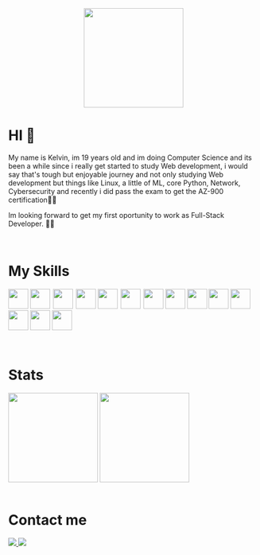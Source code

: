 <!---
Kazz2433/Kazz2433 is a ✨ special ✨ repository because its `README.md` (this file) appears on your GitHub profile.
You can click the Preview link to take a look at your changes.
--->

<div id="header" align="center">
  <img src="https://media.giphy.com/media/gjrYDwbjnK8x36xZIO/giphy.gif" width="200"/>
</div>

# HI 👋
<p>My name is Kelvin, im 19 years old and im doing Computer Science and its been a while since i really get started to study Web development, i would say that's tough but enjoyable journey and not only studying Web development but things like Linux, a little of ML, core Python, Network, Cybersecurity and recently i did pass the exam to get the AZ-900 certification💃😎 </p>

<p>Im looking forward to get my first oportunity to work as Full-Stack Developer. 🏃‍♂️</p>

<!--[![GitHub Streak](https://github-readme-streak-stats.herokuapp.com/?user=kazz2433&theme=merko)](https://git.io/streak-stats) -->

<br/>

# My Skills

<img src="https://cdn.jsdelivr.net/gh/devicons/devicon/icons/html5/html5-original.svg" width="40px" height="40px"></img>
<img src="https://cdn.jsdelivr.net/gh/devicons/devicon/icons/css3/css3-original.svg" width="40px" height="40px"/>
<img src="https://cdn.jsdelivr.net/gh/devicons/devicon/icons/bootstrap/bootstrap-original.svg" width="40px" height="40px" style="max-width:100%;margin: 0 2px" />
<img src="https://cdn.jsdelivr.net/gh/devicons/devicon/icons/javascript/javascript-original.svg" width="40px" height="40px"/>
<img src="https://cdn.jsdelivr.net/gh/devicons/devicon/icons/jquery/jquery-original.svg" width="40px" height="40px"/>
<img src="https://cdn.jsdelivr.net/gh/devicons/devicon/icons/bash/bash-original.svg" width="40px" height="40px" style="max-width:100%;margin: 0 2px"></img>
<img src="https://cdn.jsdelivr.net/gh/devicons/devicon/icons/django/django-plain.svg" width="40px" height="40px"/>
<img src="https://cdn.jsdelivr.net/gh/devicons/devicon/icons/express/express-original.svg" width="40px" height="40px"/>
<img src="https://cdn.jsdelivr.net/gh/devicons/devicon/icons/git/git-original.svg" width="40px" height="40px"/>
<img src="https://cdn.jsdelivr.net/gh/devicons/devicon/icons/linux/linux-original.svg" width="40px" height="40px"/>
<img src="https://cdn.jsdelivr.net/gh/devicons/devicon/icons/mongodb/mongodb-original.svg" width="40px" height="40px"/>
<img src="https://cdn.jsdelivr.net/gh/devicons/devicon/icons/nodejs/nodejs-original.svg" width="40px" height="40px"/>
<img src="https://cdn.jsdelivr.net/gh/devicons/devicon/icons/python/python-original.svg" width="40px" height="40px"/>
<img src="https://cdn.jsdelivr.net/gh/devicons/devicon/icons/react/react-original.svg" width="40px" height="40px"/>
          
<br/>

# Stats
<div>
  <img height="180em" src="https://github-readme-stats.vercel.app/api?username=kazz2433&show_icons=true&theme=merko"> 
  <img height="180em" src="https://github-readme-stats.vercel.app/api/top-langs/?username=kazz2433&layout=compact&theme=merko">
</div>

<br/>

# Contact me
<a href="mailto:kelvinquida24@gmail.com">
  <img src="https://img.shields.io/badge/Gmail-D14836?style=for-the-badge&logo=gmail&logoColor=white"/>
</a>
<a href="https://www.linkedin.com/in/kelvin-quid%C3%A1-44b563163/">
  <img src="https://img.shields.io/badge/LinkedIn-0077B5?style=for-the-badge&logo=linkedin&logoColor=white"/>
</a>

          
          
          
          
          
          
          
          
          
          
          
